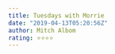 ```yaml
---
title: Tuesdays with Morrie
date: "2019-04-13T05:20:56Z"
author: Mitch Albom 
rating: ⭐⭐⭐⭐
---
```


<style>
body {
text-align: justify}
</style>

